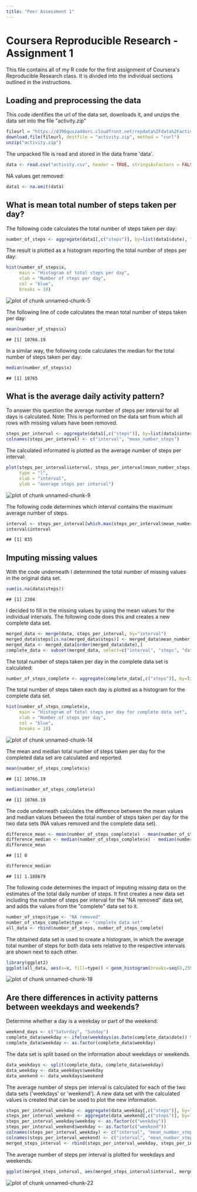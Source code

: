 ```yaml
---
title: "Peer Assessment 1"
---
```


# Coursera Reproducible Research - Assignment 1

This file contains all of my R code for the first assignment of Coursera's Reproducible Research class. It is divided into the individual sections outlined in the instructions.

## Loading and preprocessing the data

This code identifies the url of the data set, downloads it, and unzips the data set into the file "activity.zip"


```r
fileurl = "https://d396qusza40orc.cloudfront.net/repdata%2Fdata%2Factivity.zip"
download.file(fileurl, destfile = "activity.zip", method = "curl")
unzip("activity.zip")
```

The unpacked file is read and stored in the data frame 'data'.


```r
data <- read.csv("activity.csv", header = TRUE, stringsAsFactors = FALSE)
```

NA values get removed:


```r
data1 <- na.omit(data)
```

## What is mean total number of steps taken per day?

The following code calculates the total number of steps taken per day:


```r
number_of_steps <- aggregate(data1[,c("steps")], by=list(data1$date), "sum")
```

The result is plotted as a histogram reporting the total number of steps per day:


```r
hist(number_of_steps$x,
     main = "Histogram of total steps per day",
     xlab = "Number of steps per day",
     col = "blue",
     breaks = 10)
```

![plot of chunk unnamed-chunk-5](figure/unnamed-chunk-5-1.png) 

The following line of code calculates the mean total number of steps taken per day:


```r
mean(number_of_steps$x)
```

```
## [1] 10766.19
```

In a similar way, the following code calculates the median for the total number of steps taken per day:


```r
median(number_of_steps$x)
```

```
## [1] 10765
```

## What is the average daily activity pattern?

To answer this question the average number of steps per interval for all days is calculated. Note: This is performed on the data set from which all rows with missing values have been removed.


```r
steps_per_interval <- aggregate(data1[,c("steps")], by=list(data1$interval), "mean")
colnames(steps_per_interval) <- c("interval", "mean_number_steps")
```

The calculated informated is plotted as the average number of steps per interval:


```r
plot(steps_per_interval$interval, steps_per_interval$mean_number_steps, 
     type = "l", 
     xlab = "interval", 
     ylab = "average steps per interval")
```

![plot of chunk unnamed-chunk-9](figure/unnamed-chunk-9-1.png) 

The following code determines which interval contains the maximum average number of steps.


```r
interval <- steps_per_interval[which.max(steps_per_interval$mean_number_steps),]
interval$interval
```

```
## [1] 835
```

## Imputing missing values

With the code underneath I determined the total number of missing values in the original data set.


```r
sum(is.na(data$steps))
```

```
## [1] 2304
```

I decided to fill in the missing values by using the mean values for the individual intervals. The following code does this and creates a new complete data set.


```r
merged_data <- merge(data, steps_per_interval, by="interval")
merged_data$steps[is.na(merged_data$steps)] <- merged_data$mean_number_steps[is.na(merged_data$steps)]
merged_data <- merged_data[order(merged_data$date),]
complete_data <- subset(merged_data, select=c("interval", "steps", "date"))
```

The total number of steps taken per day in the complete data set is calculated:


```r
number_of_steps_complete <- aggregate(complete_data[,c("steps")], by=list(complete_data$date), "sum")
```

The total number of steps taken each day is plotted as a histogram for the complete data set.


```r
hist(number_of_steps_complete$x,
     main = "Histogram of total steps per day for complete data set",
     xlab = "Number of steps per day",
     col = "blue",
     breaks = 10)
```

![plot of chunk unnamed-chunk-14](figure/unnamed-chunk-14-1.png) 

The mean and median total number of steps taken per day for the completed data set are calculated and reported.


```r
mean(number_of_steps_complete$x)
```

```
## [1] 10766.19
```

```r
median(number_of_steps_complete$x)
```

```
## [1] 10766.19
```

The code underneath calculates the difference between the mean values and median values between the total number of steps taken per day for the two data sets (NA values removed and the complete data set).


```r
difference_mean <- mean(number_of_steps_complete$x) - mean(number_of_steps$x)
difference_median <- median(number_of_steps_complete$x) - median(number_of_steps$x)
difference_mean
```

```
## [1] 0
```

```r
difference_median
```

```
## [1] 1.188679
```

The following code determines the impact of imputing missing data on the estimates of the total daily number of steps. It first creates a new data set including the number of steps per interval for the "NA removed" data set, and adds the values from the "complete" data set to it.


```r
number_of_steps$type <- "NA removed"
number_of_steps_complete$type <- "complete data set"
all_data <- rbind(number_of_steps, number_of_steps_complete)
```

The obtained data set is used to create a histogram, in which the average total number of steps for both data sets relative to the respective intervals are shown next to each other.


```r
library(ggplot2)
ggplot(all_data, aes(x=x, fill=type)) + geom_histogram(breaks=seq(0,25000, by=2500), alpha=0.5, position="dodge") + labs(fill = "Legend") + ggtitle("Comparison of total number of steps per day") + xlab("Number of steps per day") + ylab ("Frequency")
```

![plot of chunk unnamed-chunk-18](figure/unnamed-chunk-18-1.png) 

## Are there differences in activity patterns between weekdays and weekends?

Determine whether a day is a weekday or part of the weekend:


```r
weekend_days <- c("Saturday", "Sunday")
complete_data$weekday <- ifelse(weekdays(as.Date(complete_data$date)) %in% weekend_days, 'weekend', 'weekday')
complete_data$weekday <- as.factor(complete_data$weekday)
```

The data set is split based on the information about weekdays or weekends.


```r
data_weekdays <- split(complete_data, complete_data$weekday)
data_weekday <- data_weekdays$weekday
data_weekend <- data_weekdays$weekend
```

The average number of steps per interval is calculated for each of the two data sets ('weekdays' or 'weekend'). A new data set with the calculated values is created that can be used to plot the new information.


```r
steps_per_interval_weekday <- aggregate(data_weekday[,c("steps")], by=list(data_weekday$interval), "mean")
steps_per_interval_weekend <- aggregate(data_weekend[,c("steps")], by=list(data_weekend$interval), "mean")
steps_per_interval_weekday$weekday <- as.factor(c("weekday"))
steps_per_interval_weekend$weekday <- as.factor(c("weekend"))
colnames(steps_per_interval_weekday) <- c("interval", "mean_number_steps", "weekday")
colnames(steps_per_interval_weekend) <- c("interval", "mean_number_steps", "weekday")
merged_steps_interval <- rbind(steps_per_interval_weekday, steps_per_interval_weekend)
```

The average number of steps per interval is plotted for weekdays and weekends.


```r
ggplot(merged_steps_interval, aes(merged_steps_interval$interval, merged_steps_interval$mean_number_steps)) + geom_line() + facet_wrap(~weekday, ncol=1) + labs(title="Average number of steps per interval") + labs(x = "Interval", y = "Average number of steps")
```

![plot of chunk unnamed-chunk-22](figure/unnamed-chunk-22-1.png) 

